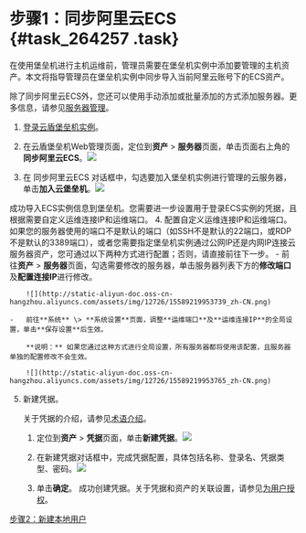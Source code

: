 # 步骤1：同步阿里云ECS {#task_264257 .task}

在使用堡垒机进行主机运维前，管理员需要在堡垒机实例中添加要管理的主机资产。本文将指导管理员在堡垒机实例中同步导入当前阿里云账号下的ECS资产。

除了同步阿里云ECS外，您还可以使用手动添加或批量添加的方式添加服务器。更多信息，请参见[服务器管理](../../../../cn.zh-CN/用户指南（V2.1.7及以下）/管理员手册/服务器管理.md#)。

1.  [登录云盾堡垒机实例](cn.zh-CN/快速入门/V2版本/登录实例.md#)。
2.  在云盾堡垒机Web管理页面，定位到**资产** \> **服务器**页面，单击页面右上角的**同步阿里云ECS**。![](http://static-aliyun-doc.oss-cn-hangzhou.aliyuncs.com/assets/img/12726/15589219953737_zh-CN.png)


3.  在 同步阿里云ECS 对话框中，勾选要加入堡垒机实例进行管理的云服务器，单击**加入云堡垒机**。![](http://static-aliyun-doc.oss-cn-hangzhou.aliyuncs.com/assets/img/12726/15589219953738_zh-CN.png)

 成功导入ECS实例信息到堡垒机。您需要进一步设置用于登录ECS实例的凭据，且根据需要自定义运维连接IP和运维端口。
4.  配置自定义运维连接IP和运维端口。如果您的服务器使用的端口不是默认的端口（如SSH不是默认的22端口，或RDP不是默认的3389端口），或者您需要指定堡垒机实例通过公网IP还是内网IP连接云服务器资产，您可通过以下两种方式进行配置；否则，请直接前往下一步。 
    -   前往**资产** \> **服务器**页面，勾选需要修改的服务器，单击服务器列表下方的**修改端口**及**配置连接IP**进行修改。

        ![](http://static-aliyun-doc.oss-cn-hangzhou.aliyuncs.com/assets/img/12726/15589219953739_zh-CN.png)

    -   前往**系统** \> **系统设置**页面，调整**运维端口**及**运维连接IP**的全局设置，单击**保存设置**后生效。

        **说明：** 如果您通过这种方式进行全局设置，所有服务器都将使用该配置，且服务器单独的配置修改不会生效。

        ![](http://static-aliyun-doc.oss-cn-hangzhou.aliyuncs.com/assets/img/12726/15589219953765_zh-CN.png)

5.  新建凭据。 

    关于凭据的介绍，请参见[术语介绍](../../../../cn.zh-CN/用户指南（V2.1.7及以下）/术语介绍.md#)。

    1.  定位到**资产** \> **凭据**页面，单击**新建凭据**。![](http://static-aliyun-doc.oss-cn-hangzhou.aliyuncs.com/assets/img/12726/15589219953770_zh-CN.png)


    2.  在新建凭据对话框中，完成凭据配置，具体包括名称、登录名、凭据类型、密码。![](http://static-aliyun-doc.oss-cn-hangzhou.aliyuncs.com/assets/img/12726/15589219953771_zh-CN.png)


    3.  单击**确定**。
    成功创建凭据。关于凭据和资产的关联设置，请参见[为用户授权](cn.zh-CN/快速入门/V2版本/步骤3：为用户授权.md#)。


[步骤2：新建本地用户](cn.zh-CN/快速入门/V2版本/步骤2：新建本地用户.md#)

